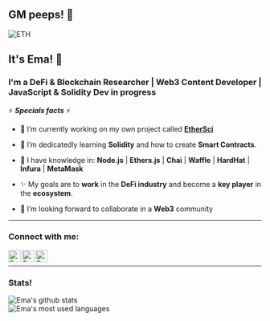 ## GM peeps! 👋

![ETH](https://ethereum.org/static/28214bb68eb5445dcb063a72535bc90c/9019e/hero.webp)

## It's Ema! 🧑
### I'm a DeFi & Blockchain Researcher | Web3 Content Developer | JavaScript & Solidity Dev in progress

⚡ ***Specials facts*** ⚡

- 🔭 I’m currently working on my own project called <a href="https://linktr.ee/EtherSci">**EtherSci**</a>

- 🌱 I’m dedicatedly learning **Solidity** and how to create **Smart Contracts**. <br/>

- 🧠 I have knowledge in: **Node.js** | **Ethers.js** | **Chai** | **Waffle** | **HardHat** | **Infura** | **MetaMask**

- ✨ My goals are to **work** in the **DeFi industry** and become a **key player** in the **ecosystem**.

- 👯 I’m looking forward to collaborate in a **Web3** community
---
### Connect with me:

<a href="https://www.linkedin.com/in/emanuelpeire/">
<img align="left" alt="Emanuel Peire LinkedIN" width="24px" src="https://icongr.am/fontawesome/linkedin.svg?size=128&color=70c8ff" />
</a>
<a href="https://www.twitter.com/_0xEma/">
<img align="left" alt="Emanuel Peire Twitter" width="24px" src="https://icongr.am/fontawesome/twitter.svg?size=128&color=70c8ff" />
</a>
<a href="https://www.instagram.com/emapeire.eth/">
<img align="left" alt="Emanuel Peire Instagram" width="24px" src="https://icongr.am/fontawesome/instagram.svg?size=128&color=70c8ff" />
</a>
<br/>
<hr/>

### Stats!

![Ema's github stats](https://github-readme-stats.vercel.app/api?username=emapeire&show_icons=true&hide_border=false&theme=dark&hide=contribs,prs)
<br/>
![Ema's most used languages](https://github-readme-stats.vercel.app/api/top-langs?username=emapeire&show_icons=true&locale=en&theme=dark&layout=compact)
